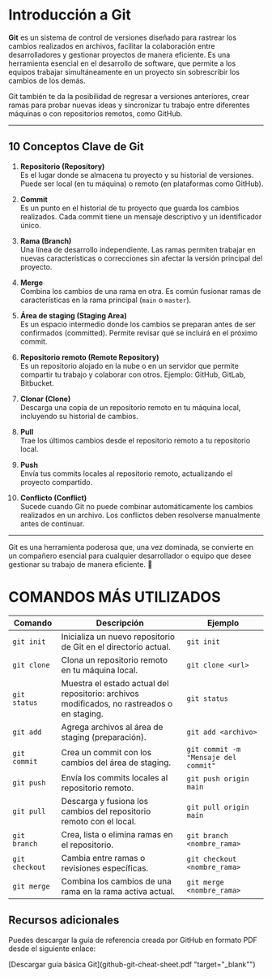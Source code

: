 # Introducción a Git

**Git** es un sistema de control de versiones diseñado para rastrear los cambios realizados en archivos, facilitar la colaboración entre desarrolladores y gestionar proyectos de manera eficiente. Es una herramienta esencial en el desarrollo de software, que permite a los equipos trabajar simultáneamente en un proyecto sin sobrescribir los cambios de los demás.

Git también te da la posibilidad de regresar a versiones anteriores, crear ramas para probar nuevas ideas y sincronizar tu trabajo entre diferentes máquinas o con repositorios remotos, como GitHub.

---

## 10 Conceptos Clave de Git

1. **Repositorio (Repository)**  
   Es el lugar donde se almacena tu proyecto y su historial de versiones. Puede ser local (en tu máquina) o remoto (en plataformas como GitHub).  

2. **Commit**  
   Es un punto en el historial de tu proyecto que guarda los cambios realizados. Cada commit tiene un mensaje descriptivo y un identificador único.  

3. **Rama (Branch)**  
   Una línea de desarrollo independiente. Las ramas permiten trabajar en nuevas características o correcciones sin afectar la versión principal del proyecto.  

4. **Merge**  
   Combina los cambios de una rama en otra. Es común fusionar ramas de características en la rama principal (`main` o `master`).  

5. **Área de staging (Staging Area)**  
   Es un espacio intermedio donde los cambios se preparan antes de ser confirmados (committed). Permite revisar qué se incluirá en el próximo commit.  

6. **Repositorio remoto (Remote Repository)**  
   Es un repositorio alojado en la nube o en un servidor que permite compartir tu trabajo y colaborar con otros. Ejemplo: GitHub, GitLab, Bitbucket.  

7. **Clonar (Clone)**  
   Descarga una copia de un repositorio remoto en tu máquina local, incluyendo su historial de cambios.  

8. **Pull**  
   Trae los últimos cambios desde el repositorio remoto a tu repositorio local.  

9. **Push**  
   Envía tus commits locales al repositorio remoto, actualizando el proyecto compartido.  

10. **Conflicto (Conflict)**  
    Sucede cuando Git no puede combinar automáticamente los cambios realizados en un archivo. Los conflictos deben resolverse manualmente antes de continuar.  

---

Git es una herramienta poderosa que, una vez dominada, se convierte en un compañero esencial para cualquier desarrollador o equipo que desee gestionar su trabajo de manera eficiente. 🚀


# COMANDOS MÁS UTILIZADOS

| Comando       | Descripción                                                                 | Ejemplo                        |
|---------------|-----------------------------------------------------------------------------|--------------------------------|
| `git init`    | Inicializa un nuevo repositorio de Git en el directorio actual.            | `git init`                     |
| `git clone`   | Clona un repositorio remoto en tu máquina local.                           | `git clone <url>`              |
| `git status`  | Muestra el estado actual del repositorio: archivos modificados, no rastreados o en staging. | `git status`       |
| `git add`     | Agrega archivos al área de staging (preparación).                          | `git add <archivo>`            |
| `git commit`  | Crea un commit con los cambios del área de staging.                        | `git commit -m "Mensaje del commit"` |
| `git push`    | Envía los commits locales al repositorio remoto.                           | `git push origin main`         |
| `git pull`    | Descarga y fusiona los cambios del repositorio remoto con el local.        | `git pull origin main`         |
| `git branch`  | Crea, lista o elimina ramas en el repositorio.                             | `git branch <nombre_rama>`     |
| `git checkout`| Cambia entre ramas o revisiones específicas.                               | `git checkout <nombre_rama>`   |
| `git merge`   | Combina los cambios de una rama en la rama activa actual.                  | `git merge <nombre_rama>`      |


## Recursos adicionales

Puedes descargar la guía de referencia creada por GitHub en formato PDF desde el siguiente enlace:

[Descargar guía básica Git](github-git-cheat-sheet.pdf "target="_blank"")
